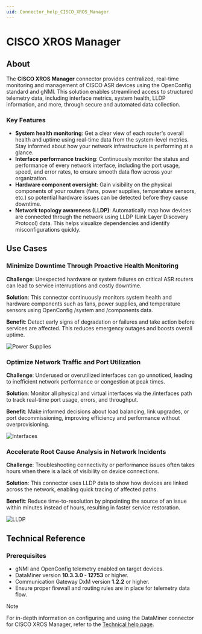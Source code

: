 ```yaml
---
uid: Connector_help_CISCO_XROS_Manager
---
```


# CISCO XROS Manager

## About

The **CISCO XROS Manager** connector provides centralized, real-time monitoring and management of CISCO ASR devices using the OpenConfig standard and gNMI. This solution enables streamlined access to structured telemetry data, including interface metrics, system health, LLDP information, and more, through secure and automated data collection.

### Key Features

- **System health monitoring**: Get a clear view of each router's overall health and uptime using real-time data from the system-level metrics. Stay informed about how your network infrastructure is performing at a glance.
- **Interface performance tracking**: Continuously monitor the status and performance of every network interface, including the port usage, speed, and error rates, to ensure smooth data flow across your organization.
- **Hardware component oversight**: Gain visibility on the physical components of your routers (fans, power supplies, temperature sensors, etc.) so potential hardware issues can be detected before they cause downtime.
- **Network topology awareness (LLDP)**: Automatically map how devices are connected through the network using LLDP (Link Layer Discovery Protocol) data. This helps visualize dependencies and identify misconfigurations quickly.

## Use Cases

### Minimize Downtime Through Proactive Health Monitoring

**Challenge**: Unexpected hardware or system failures on critical ASR routers can lead to service interruptions and costly downtime.

**Solution**: This connector continuously monitors system health and hardware components such as fans, power supplies, and temperature sensors using OpenConfig /system and /components data.

**Benefit**: Detect early signs of degradation or failures and take action before services are affected. This reduces emergency outages and boosts overall uptime.

![Power Supplies](~/connector/images/CISCO_XROS_Manager_PSU.png)

### Optimize Network Traffic and Port Utilization

**Challenge**: Underused or overutilized interfaces can go unnoticed, leading to inefficient network performance or congestion at peak times.

**Solution**: Monitor all physical and virtual interfaces via the /interfaces path to track real-time port usage, errors, and throughput.

**Benefit**: Make informed decisions about load balancing, link upgrades, or port decommissioning, improving efficiency and performance without overprovisioning.

![Interfaces](~/connector/images/CISCO_XROS_Manager_Interfaces.png)

### Accelerate Root Cause Analysis in Network Incidents

**Challenge**: Troubleshooting connectivity or performance issues often takes hours when there is a lack of visibility on device connections.

**Solution**: This connector uses LLDP data to show how devices are linked across the network, enabling quick tracing of affected paths.

**Benefit**: Reduce time-to-resolution by pinpointing the source of an issue within minutes instead of hours, resulting in faster service restoration.

![LLDP](~/connector/images/CISCO_XROS_Manager_LLDP.png)

## Technical Reference

### Prerequisites

- gNMI and OpenConfig telemetry enabled on target devices.
- DataMiner version **10.3.3.0 - 12753** or higher.
- Communication Gateway DxM version **1.2.2** or higher.
- Ensure proper firewall and routing rules are in place for telemetry data flow.

> [!NOTE]
> For in-depth information on configuring and using the DataMiner connector for CISCO XROS Manager, refer to the [Technical help page](xref:Connector_help_CISCO_XROS_Manager_Technical).
